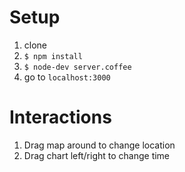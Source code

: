 # Setup

1. clone
2. ```$ npm install```
3. ```$ node-dev server.coffee```
4. go to ```localhost:3000```

# Interactions 

1. Drag map around to change location
2. Drag chart left/right to change time 
